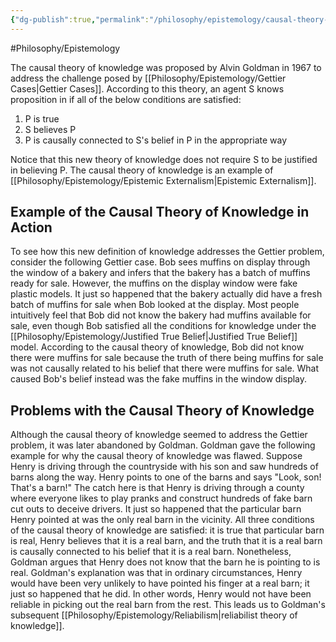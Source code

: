 ```yaml
---
{"dg-publish":true,"permalink":"/philosophy/epistemology/causal-theory-of-knowledge/"}
---
```



#Philosophy/Epistemology

The causal theory of knowledge was proposed by Alvin Goldman in 1967 to address the challenge posed by [[Philosophy/Epistemology/Gettier Cases\|Gettier Cases]]. According to this theory, an agent S knows proposition in if all of the below conditions are satisfied:
1. P is true
2. S believes P
3. P is causally connected to S's belief in P in the appropriate way

Notice that this new theory of knowledge does not require S to be justified in believing P. The causal theory of knowledge is an example of [[Philosophy/Epistemology/Epistemic Externalism\|Epistemic Externalism]].
## Example of the Causal Theory of Knowledge in Action

To see how this new definition of knowledge addresses the Gettier problem, consider the following Gettier case. Bob sees muffins on display through the window of a bakery and infers that the bakery has a batch of muffins ready for sale. However, the muffins on the display window were fake plastic models. It just so happened that the bakery actually did have a fresh batch of muffins for sale when Bob looked at the display. Most people intuitively feel that Bob did not know the bakery had muffins available for sale, even though Bob satisfied all the conditions for knowledge under the [[Philosophy/Epistemology/Justified True Belief\|Justified True Belief]] model. According to the causal theory of knowledge, Bob did not know there were muffins for sale because the truth of there being muffins for sale was not causally related to his belief that there were muffins for sale. What caused Bob's belief instead was the fake muffins in the window display.
## Problems with the Causal Theory of Knowledge

Although the causal theory of knowledge seemed to address the Gettier problem, it was later abandoned by Goldman. Goldman gave the following example for why the causal theory of knowledge was flawed. Suppose Henry is driving through the countryside with his son and saw hundreds of barns along the way. Henry points to one of the barns and says "Look, son! That's a barn!" The catch here is that Henry is driving through a county where everyone likes to play pranks and construct hundreds of fake barn cut outs to deceive drivers. It just so happened that the particular barn Henry pointed at was the only real barn in the vicinity. All three conditions of the causal theory of knowledge are satisfied: it is true that particular barn is real, Henry believes that it is a real barn, and the truth that it is a real barn is causally connected to his belief that it is a real barn. Nonetheless, Goldman argues that Henry does not know that the barn he is pointing to is real. Goldman's explanation was that in ordinary circumstances, Henry would have been very unlikely to have pointed his finger at a real barn; it just so happened that he did. In other words, Henry would not have been reliable in picking out the real barn from the rest. This leads us to Goldman's subsequent [[Philosophy/Epistemology/Reliabilism\|reliabilist theory of knowledge]].
